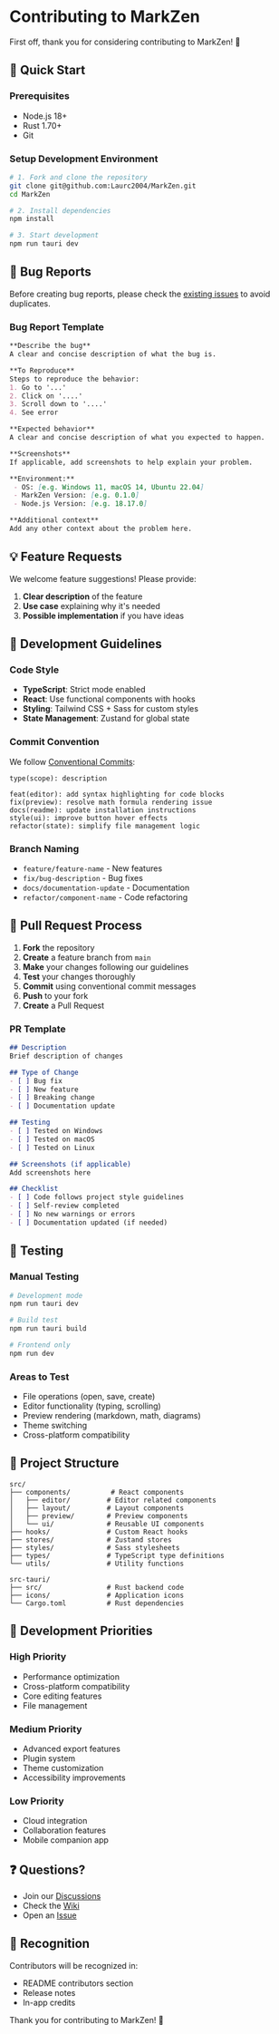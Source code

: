 # Contributing to MarkZen

First off, thank you for considering contributing to MarkZen! 🎉

## 🚀 Quick Start

### Prerequisites
- Node.js 18+
- Rust 1.70+
- Git

### Setup Development Environment

```bash
# 1. Fork and clone the repository
git clone git@github.com:Laurc2004/MarkZen.git
cd MarkZen

# 2. Install dependencies
npm install

# 3. Start development
npm run tauri dev
```

## 🐛 Bug Reports

Before creating bug reports, please check the [existing issues](https://github.com/Laurc2004/MarkZen/issues) to avoid duplicates.

### Bug Report Template

```markdown
**Describe the bug**
A clear and concise description of what the bug is.

**To Reproduce**
Steps to reproduce the behavior:
1. Go to '...'
2. Click on '....'
3. Scroll down to '....'
4. See error

**Expected behavior**
A clear and concise description of what you expected to happen.

**Screenshots**
If applicable, add screenshots to help explain your problem.

**Environment:**
 - OS: [e.g. Windows 11, macOS 14, Ubuntu 22.04]
 - MarkZen Version: [e.g. 0.1.0]
 - Node.js Version: [e.g. 18.17.0]

**Additional context**
Add any other context about the problem here.
```

## 💡 Feature Requests

We welcome feature suggestions! Please provide:

1. **Clear description** of the feature
2. **Use case** explaining why it's needed
3. **Possible implementation** if you have ideas

## 🔧 Development Guidelines

### Code Style

- **TypeScript**: Strict mode enabled
- **React**: Use functional components with hooks
- **Styling**: Tailwind CSS + Sass for custom styles
- **State Management**: Zustand for global state

### Commit Convention

We follow [Conventional Commits](https://www.conventionalcommits.org/):

```
type(scope): description

feat(editor): add syntax highlighting for code blocks
fix(preview): resolve math formula rendering issue
docs(readme): update installation instructions
style(ui): improve button hover effects
refactor(state): simplify file management logic
```

### Branch Naming

- `feature/feature-name` - New features
- `fix/bug-description` - Bug fixes
- `docs/documentation-update` - Documentation
- `refactor/component-name` - Code refactoring

## 🚀 Pull Request Process

1. **Fork** the repository
2. **Create** a feature branch from `main`
3. **Make** your changes following our guidelines
4. **Test** your changes thoroughly
5. **Commit** using conventional commit messages
6. **Push** to your fork
7. **Create** a Pull Request

### PR Template

```markdown
## Description
Brief description of changes

## Type of Change
- [ ] Bug fix
- [ ] New feature
- [ ] Breaking change
- [ ] Documentation update

## Testing
- [ ] Tested on Windows
- [ ] Tested on macOS
- [ ] Tested on Linux

## Screenshots (if applicable)
Add screenshots here

## Checklist
- [ ] Code follows project style guidelines
- [ ] Self-review completed
- [ ] No new warnings or errors
- [ ] Documentation updated (if needed)
```

## 🧪 Testing

### Manual Testing
```bash
# Development mode
npm run tauri dev

# Build test
npm run tauri build

# Frontend only
npm run dev
```

### Areas to Test
- File operations (open, save, create)
- Editor functionality (typing, scrolling)
- Preview rendering (markdown, math, diagrams)
- Theme switching
- Cross-platform compatibility

## 📁 Project Structure

```
src/
├── components/          # React components
│   ├── editor/         # Editor related components
│   ├── layout/         # Layout components
│   ├── preview/        # Preview components
│   └── ui/             # Reusable UI components
├── hooks/              # Custom React hooks
├── stores/             # Zustand stores
├── styles/             # Sass stylesheets
├── types/              # TypeScript type definitions
└── utils/              # Utility functions

src-tauri/
├── src/                # Rust backend code
├── icons/              # Application icons
└── Cargo.toml          # Rust dependencies
```

## 🎯 Development Priorities

### High Priority
- Performance optimization
- Cross-platform compatibility
- Core editing features
- File management

### Medium Priority
- Advanced export features
- Plugin system
- Theme customization
- Accessibility improvements

### Low Priority
- Cloud integration
- Collaboration features
- Mobile companion app

## ❓ Questions?

- Join our [Discussions](https://github.com/Laurc2004/MarkZen/discussions)
- Check the [Wiki](https://github.com/Laurc2004/MarkZen/wiki)
- Open an [Issue](https://github.com/Laurc2004/MarkZen/issues)

## 🙏 Recognition

Contributors will be recognized in:
- README contributors section
- Release notes
- In-app credits

Thank you for contributing to MarkZen! 🚀